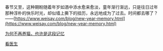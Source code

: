 春节又至，这种期盼随着年岁如酒中添水愈来愈淡，童年渐行渐远，只是往日过年那种淳朴的快乐时光，却似墙上撕下的挂历，永远地成为了过去。时间都去哪了？
——[https://www.weisay.com/blog/new-year-memory.html](https://www.weisay.com/blog/new-year-memory.html)

[为何不再养猫，也许是这段记忆](https://zww.me/why-not-consider-having-a-cat.z-turn)

[看医生](https://lms.pub/talk/see-a-doctor.html)
